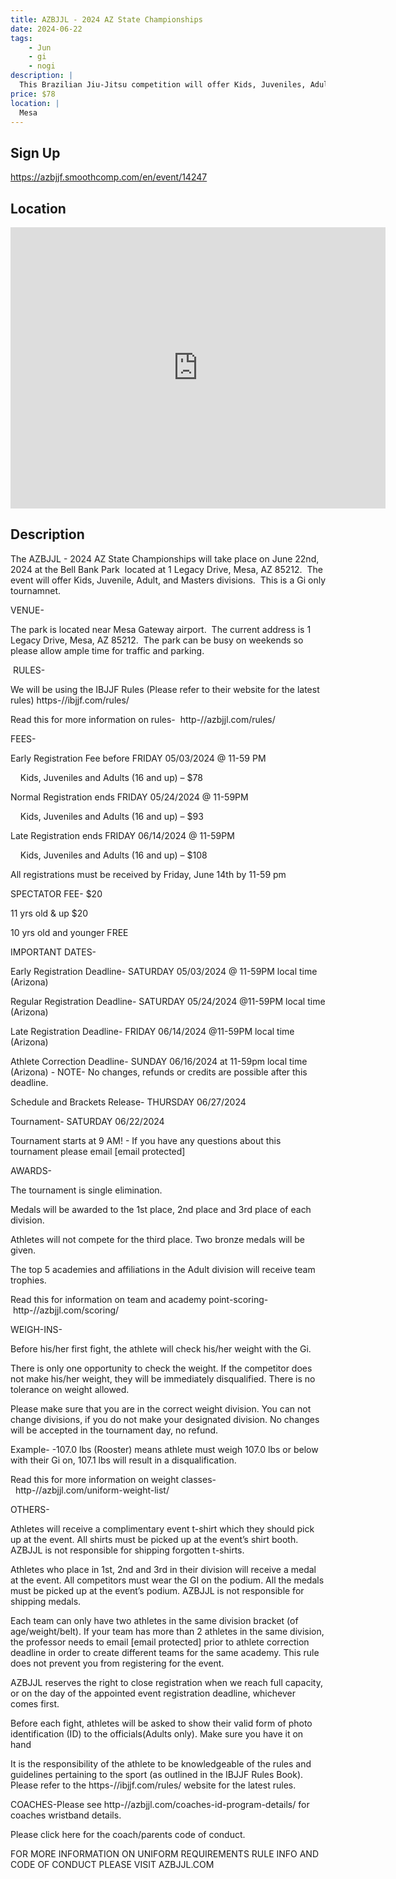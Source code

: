 ```yaml
---
title: AZBJJL - 2024 AZ State Championships
date: 2024-06-22
tags:
    - Jun
    - gi 
    - nogi 
description: |
  This Brazilian Jiu-Jitsu competition will offer Kids, Juveniles, Adult (Male and Female), and Masters Divisions in the Gi for all belt levels
price: $78
location: |
  Mesa
---
```

## Sign Up
https://azbjjf.smoothcomp.com/en/event/14247

## Location
<iframe src="https://www.google.com/maps/embed?pb=!1m18!1m12!1m3!1d12345.6789!2d-111.6259938!3d33.2991635!2m3!1f0!2f0!3f0!3m2!1i1024!2i768!4f13.1!3m3!1m2!1s0x0%3A0x0!2z33.2991635!5e0!3m2!1sen!2sus!4v1234567890" width="600" height="450" style="border:0;" allowfullscreen="" loading="lazy"></iframe>

## Description
The AZBJJL - 2024 AZ State Championships will take place on June 22nd, 2024 at the Bell Bank Park  located at 1 Legacy Drive, Mesa, AZ 85212.  The event will offer Kids, Juvenile, Adult, and Masters divisions.  This is a Gi only tournamnet.


VENUE-


The park is located near Mesa Gateway airport.  The current address is 1 Legacy Drive, Mesa, AZ 85212.  The park can be busy on weekends so please allow ample time for traffic and parking.


 RULES-


We will be using the IBJJF Rules (Please refer to their website for the latest rules) https-//ibjjf.com/rules/


Read this for more information on rules-  http-//azbjjl.com/rules/


FEES-


Early Registration Fee before FRIDAY 05/03/2024 @ 11-59 PM


    Kids, Juveniles and Adults (16 and up) – $78


Normal Registration ends FRIDAY 05/24/2024 @ 11-59PM


    Kids, Juveniles and Adults (16 and up) – $93


Late Registration ends FRIDAY 06/14/2024 @ 11-59PM


    Kids, Juveniles and Adults (16 and up) – $108


All registrations must be received by Friday, June 14th by 11-59 pm


SPECTATOR FEE- $20


11 yrs old & up $20 


10 yrs old and younger FREE


IMPORTANT DATES-


Early Registration Deadline- SATURDAY 05/03/2024 @ 11-59PM local time (Arizona)


Regular Registration Deadline- SATURDAY 05/24/2024 @11-59PM local time (Arizona) 


Late Registration Deadline- FRIDAY 06/14/2024 @11-59PM local time (Arizona)


Athlete Correction Deadline- SUNDAY 06/16/2024 at 11-59pm local time (Arizona) - NOTE- No changes, refunds or credits are possible after this deadline.


Schedule and Brackets Release- THURSDAY 06/27/2024


Tournament- SATURDAY 06/22/2024


Tournament starts at 9 AM! - If you have any questions about this tournament please email [email protected]


AWARDS-


The tournament is single elimination.


Medals will be awarded to the 1st place, 2nd place and 3rd place of each division.


Athletes will not compete for the third place. Two bronze medals will be given.


The top 5 academies and affiliations in the Adult division will receive team trophies.


Read this for information on team and academy point-scoring- http-//azbjjl.com/scoring/


WEIGH-INS-


Before his/her first fight, the athlete will check his/her weight with the Gi.


There is only one opportunity to check the weight. If the competitor does not make his/her weight, they will be immediately disqualified. There is no tolerance on weight allowed.


Please make sure that you are in the correct weight division. You can not change divisions, if you do not make your designated division. No changes will be accepted in the tournament day, no refund.


Example- -107.0 lbs (Rooster) means athlete must weigh 107.0 lbs or below with their Gi on, 107.1 lbs will result in a disqualification.


Read this for more information on weight classes-  http-//azbjjl.com/uniform-weight-list/


OTHERS-


Athletes will receive a complimentary event t-shirt which they should pick up at the event. All shirts must be picked up at the event’s shirt booth. AZBJJL is not responsible for shipping forgotten t-shirts.


Athletes who place in 1st, 2nd and 3rd in their division will receive a medal at the event. All competitors must wear the GI on the podium. All the medals must be picked up at the event’s podium. AZBJJL is not responsible for shipping medals.


Each team can only have two athletes in the same division bracket (of age/weight/belt). If your team has more than 2 athletes in the same division, the professor needs to email [email protected] prior to athlete correction deadline in order to create different teams for the same academy. This rule does not prevent you from registering for the event.


AZBJJL reserves the right to close registration when we reach full capacity, or on the day of the appointed event registration deadline, whichever comes first.


Before each fight, athletes will be asked to show their valid form of photo identification (ID) to the officials(Adults only). Make sure you have it on hand


It is the responsibility of the athlete to be knowledgeable of the rules and guidelines pertaining to the sport (as outlined in the IBJJF Rules Book). Please refer to the https-//ibjjf.com/rules/ website for the latest rules.


COACHES-Please see http-//azbjjl.com/coaches-id-program-details/ for coaches wristband details. 


Please click here for the coach/parents code of conduct.


FOR MORE INFORMATION ON UNIFORM REQUIREMENTS RULE INFO AND CODE OF CONDUCT PLEASE VISIT AZBJJL.COM